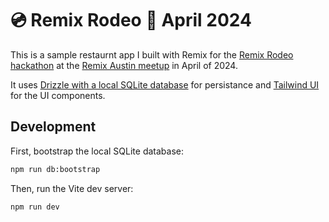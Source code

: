 # 💿 Remix Rodeo 🤠 April 2024

This is a sample restaurnt app I built with Remix for the [Remix Rodeo hackathon](https://remix-austin.github.io/remix-rodeo-april) at the [Remix Austin meetup](https://remixaustin.com) in April of 2024.

It uses [Drizzle with a local SQLite database](https://orm.drizzle.team/docs/get-started-sqlite#better-sqlite3) for persistance and [Tailwind UI](https://tailwindui.com) for the UI components.

## Development

First, bootstrap the local SQLite database:

```sh
npm run db:bootstrap
```

Then, run the Vite dev server:

```sh
npm run dev
```
